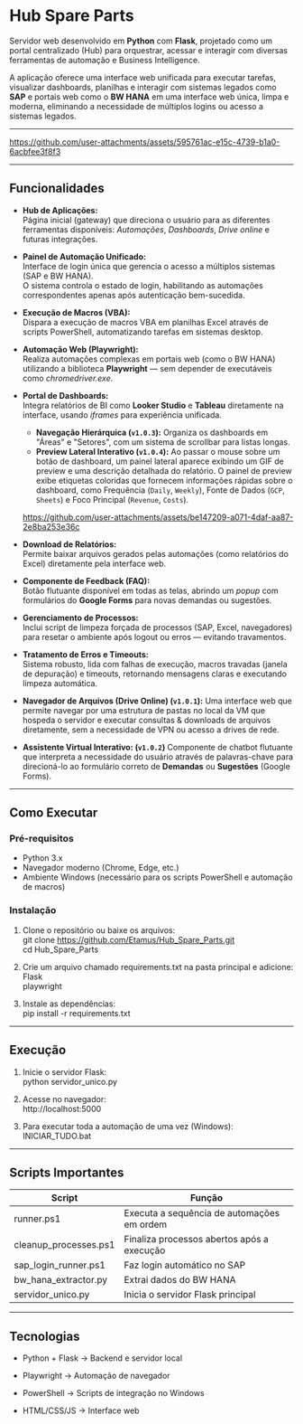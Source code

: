 # Hub Spare Parts

Servidor web desenvolvido em **Python** com **Flask**, projetado como um portal centralizado (Hub) para orquestrar, acessar e interagir com diversas ferramentas de automação e Business Intelligence. 

A aplicação oferece uma interface web unificada para executar tarefas, visualizar dashboards, planilhas e interagir com sistemas legados como **SAP** e portais web como o **BW HANA** em uma interface web única, limpa e moderna, eliminando a necessidade de múltiplos logins ou acesso a sistemas legados.

---

https://github.com/user-attachments/assets/595761ac-e15c-4739-b1a0-6acbfee3f8f3

---

## Funcionalidades
- **Hub de Aplicações:**  
  Página inicial (gateway) que direciona o usuário para as diferentes ferramentas disponíveis: *Automações*, *Dashboards*, *Drive online* e futuras integrações.
- **Painel de Automação Unificado:**  
  Interface de login única que gerencia o acesso a múltiplos sistemas (SAP e BW HANA).  
  O sistema controla o estado de login, habilitando as automações correspondentes apenas após autenticação bem-sucedida.
- **Execução de Macros (VBA):**  
  Dispara a execução de macros VBA em planilhas Excel através de scripts PowerShell, automatizando tarefas em sistemas desktop.
- **Automação Web (Playwright):**  
  Realiza automações complexas em portais web (como o BW HANA) utilizando a biblioteca **Playwright** — sem depender de executáveis como *chromedriver.exe*.
- **Portal de Dashboards:**  
  Integra relatórios de BI como **Looker Studio** e **Tableau** diretamente na interface, usando *iframes* para experiência unificada.
  - **Navegação Hierárquica (`v1.0.3`):** Organiza os dashboards em "Áreas" e "Setores", com um sistema de scrollbar para listas longas.
  - **Preview Lateral Interativo (`v1.0.4`):** Ao passar o mouse sobre um botão de dashboard, um painel lateral aparece exibindo um GIF de preview e uma descrição detalhada do relatório. O painel de preview exibe etiquetas coloridas que fornecem informações rápidas sobre o dashboard, como Frequência (`Daily`, `Weekly`), Fonte de Dados (`GCP`, `Sheets`) e Foco Principal (`Revenue`, `Costs`).

  https://github.com/user-attachments/assets/be147209-a071-4daf-aa87-2e8ba253e36c 

- **Download de Relatórios:**  
  Permite baixar arquivos gerados pelas automações (como relatórios do Excel) diretamente pela interface web.
- **Componente de Feedback (FAQ):**  
  Botão flutuante disponível em todas as telas, abrindo um *popup* com formulários do **Google Forms** para novas demandas ou sugestões.
- **Gerenciamento de Processos:**  
  Inclui script de limpeza forçada de processos (SAP, Excel, navegadores) para resetar o ambiente após logout ou erros — evitando travamentos.
- **Tratamento de Erros e Timeouts:**  
  Sistema robusto, lida com falhas de execução, macros travadas (janela de depuração) e timeouts, retornando mensagens claras e executando limpeza automática.
- **Navegador de Arquivos (Drive Online) (`v1.0.1`):**
  Uma interface web que permite navegar por uma estrutura de pastas no local da VM que hospeda o servidor e executar consultas & downloads de arquivos diretamente, sem a necessidade de VPN ou acesso a drives de rede.
- **Assistente Virtual Interativo: (`v1.0.2`)**
  Componente de chatbot flutuante que interpreta a necessidade do usuário através de palavras-chave para direcioná-lo ao formulário correto de **Demandas** ou **Sugestões** (Google Forms).    
---

## Como Executar

### Pré-requisitos
- Python 3.x  
- Navegador moderno (Chrome, Edge, etc.)  
- Ambiente Windows (necessário para os scripts PowerShell e automação de macros)

### Instalação
1. Clone o repositório ou baixe os arquivos:  
   git clone https://github.com/Etamus/Hub_Spare_Parts.git  
   cd Hub_Spare_Parts

2. Crie um arquivo chamado requirements.txt na pasta principal e adicione:  
   Flask  
   playwright  

3. Instale as dependências:  
   pip install -r requirements.txt  

---

## Execução

1. Inicie o servidor Flask:  
   python servidor_unico.py  

2. Acesse no navegador:  
   http://localhost:5000  

3. Para executar toda a automação de uma vez (Windows):  
   INICIAR_TUDO.bat  

---

## Scripts Importantes

| Script | Função |
|--------|--------|
| runner.ps1 | Executa a sequência de automações em ordem |
| cleanup_processes.ps1 | Finaliza processos abertos após a execução |
| sap_login_runner.ps1 | Faz login automático no SAP |
| bw_hana_extractor.py | Extrai dados do BW HANA |
| servidor_unico.py | Inicia o servidor Flask principal |

---

## Tecnologias

- Python + Flask → Backend e servidor local  
- Playwright → Automação de navegador  
- PowerShell → Scripts de integração no Windows  

- HTML/CSS/JS → Interface web
